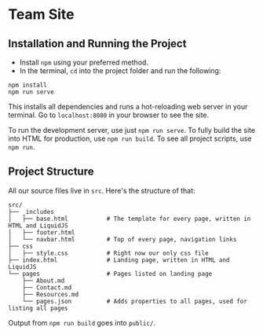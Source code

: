 # Team Site

## Installation and Running the Project

- Install `npm` using your preferred method.
- In the terminal, `cd` into the project folder and run the following:

```
npm install
npm run serve
```

This installs all dependencies and runs a hot-reloading web server in your terminal. Go to `localhost:8080` in your browser to see the site.

To run the development server, use just `npm run serve`. To fully build the site into HTML for production, use `npm run build`. To see all project scripts, use `npm run`.

## Project Structure

All our source files live in `src`. Here's the structure of that:

```
src/
├── _includes
│   ├── base.html           # The template for every page, written in HTML and LiquidJS
│   ├── footer.html
│   └── navbar.html         # Top of every page, navigation links
├── css
│   ├── style.css           # Right now our only css file
├── index.html              # Landing page, written in HTML and LiquidJS
└── pages                   # Pages listed on landing page
    ├── About.md
    ├── Contact.md
    ├── Resources.md
    └── pages.json          # Adds properties to all pages, used for listing all pages
```

Output from `npm run build` goes into `public/`.

